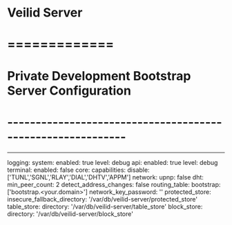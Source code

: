 # Veilid Server
# =============
#
# Private Development Bootstrap Server Configuration
#
# -----------------------------------------------------------

---
logging:
  system:
    enabled: true
    level: debug
  api:
    enabled: true
    level: debug
  terminal:
    enabled: false
core:
  capabilities:
    disable: ['TUNL','SGNL','RLAY','DIAL','DHTV','APPM']
  network:
    upnp: false
    dht:
      min_peer_count: 2
    detect_address_changes: false
    routing_table:
      bootstrap: ['bootstrap.<your.domain>']
    network_key_password: '<your-chosen-passkey>'
  protected_store:
    insecure_fallback_directory: '/var/db/veilid-server/protected_store'
  table_store:
    directory: '/var/db/veilid-server/table_store'
  block_store:
    directory: '/var/db/veilid-server/block_store'